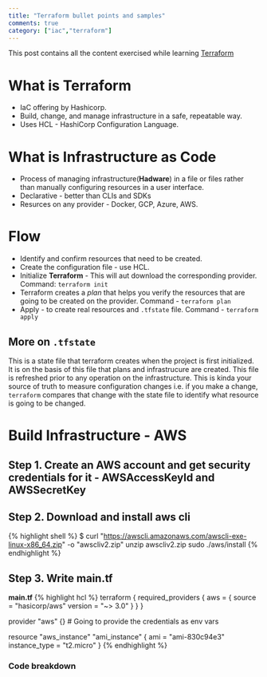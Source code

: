 ```yaml
---  
title: "Terraform bullet points and samples"
comments: true
category: ["iac","terraform"]
---  
```

This post contains all the content exercised while learning [Terraform](https://www.terraform.io/)  
    
# What is Terraform  
* IaC offering by Hashicorp.  
* Build, change, and manage infrastructure in a safe, repeatable way.  
* Uses HCL - HashiCorp Configuration Language.
  
# What is Infrastructure as Code  
* Process of managing infrastructure(**Hadware**) in a file or files rather than manually configuring resources in a user interface.   
* Declarative - better than CLIs and SDKs  
* Resurces on any provider - Docker, GCP, Azure, AWS.  
  
# Flow  
* Identify and confirm resources that need to be created.  
* Create the configuration file - use HCL.  
* Initialize **Terraform** - This will aut download the corresponding provider. Command: `terraform init`  
* Terraform creates a *plan* that helps you verify the resources that are going to be created on the provider. Command - `terraform plan`  
* Apply - to create real resources and `.tfstate` file. Command - `terraform apply`  
  
## More on `.tfstate`  
This is a state file that terraform creates when the project is first initialized. It is on the basis of this file that plans and infrastrucure are created. This file is refreshed prior to any operation on the infrastructure. This is kinda your source of truth to measure configuration changes i.e. if you make a change, `terraform` compares that change with the state file to identify what resource is going to be changed.  
  
# Build Infrastructure - AWS  
## Step 1. Create an AWS account and get security credentials for it - AWSAccessKeyId and AWSSecretKey  
## Step 2. Download and install aws cli  
{% highlight shell %}
$ curl "https://awscli.amazonaws.com/awscli-exe-linux-x86_64.zip" -o "awscliv2.zip"
unzip awscliv2.zip
sudo ./aws/install
{% endhighlight %}

## Step 3. Write main.tf
**main.tf**
{% highlight hcl %}
terraform {
    required_providers {
        aws = {
            source          = "hasicorp/aws"
            version         =  "~> 3.0"
        }
    }
}

provider "aws" {} # Going to provide the credentials as env vars

resource "aws_instance" "ami_instance" {
    ami                     = "ami-830c94e3"
    instance_type           = "t2.micro"
}
{% endhighlight %}  
  
### Code breakdown  
